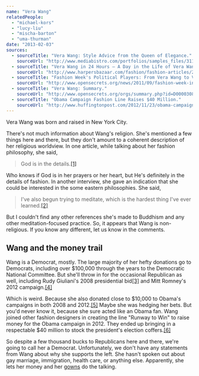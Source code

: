 ```yaml
---
name: "Vera Wang"
relatedPeople:
  - "michael-kors"
  - "lucy-liu"
  - "mischa-barton"
  - "uma-thurman"
date: "2013-02-03"
sources:
  - sourceTitle: "Vera Wang: Style Advice from the Queen of Elegance."
    sourceUrl: "http://www.mediabistro.com/portfolios/samples_files/311160_ae4VsaAhyV_hhIwAfRb2je_9l.pdf"
  - sourceTitle: "Vera Wang in 24 Hours – A Day in the Life of Vera Wang."
    sourceUrl: "http://www.harpersbazaar.com/fashion/fashion-articles/24-hours-with-vera-wang-1112#slide-1"
  - sourceTitle: "Fashion Week's Political Players: From Vera Wang to Vogue."
    sourceUrl: "http://www.opensecrets.org/news/2011/09/fashion-week-in-washington.html"
  - sourceTitle: "Vera Wang: Summary."
    sourceUrl: "http://www.opensecrets.org/orgs/summary.php?id=D000030806&cycle=2012"
  - sourceTitle: "Obama Campaign Fashion Line Raises $40 Million."
    sourceUrl: "http://www.huffingtonpost.com/2012/11/23/obama-campaign-fashion-line_n_2177671.html"
---
```


Vera Wang was born and raised in New York City.

There's not much information about Wang's religion. She's mentioned a few things here and there, but they don't amount to a coherent description of her religious worldview. In one article, while talking about her fashion philosophy, she said,

>God is in the details.<a class="source-citation" href="#http://www.mediabistro.com/portfolios/samples_files/311160_ae4VsaAhyV_hhIwAfRb2je_9l.pdf" title="Vera Wang: Style Advice from the Queen of Elegance.">[1]</a>

Who knows if God is in her prayers or her heart, but He's definitely in the details of fashion. In another interview, she gave an indication that she could be interested in the some eastern philosophies. She said,

>I've also begun trying to meditate, which is the hardest thing I've ever learned.<a class="source-citation" href="#http://www.harpersbazaar.com/fashion/fashion-articles/24-hours-with-vera-wang-1112#slide-1" title="Vera Wang in 24 Hours – A Day in the Life of Vera Wang.">[2]</a>

But I couldn't find any other references she's made to Buddhism and any other meditation-focused practice. So, it appears that Wang is non-religious. If you know any different, let us know in the comments.


## Wang and the money trail

Wang is a Democrat, mostly. The large majority of her hefty donations go to Democrats, including over $100,000 through the years to the Democratic National Committee. But she'll throw in for the occasional Republican as well, including Rudy Giuliani's 2008 presidential bid<a class="source-citation" href="#http://www.opensecrets.org/news/2011/09/fashion-week-in-washington.html" title="Fashion Week&apos;s Political Players: From Vera Wang to Vogue.">[3]</a> and Mitt Romney's 2012 campaign.<a class="source-citation" href="#http://www.opensecrets.org/orgs/summary.php?id=D000030806&cycle=2012" title="Vera Wang: Summary.">[4]</a>

Which is weird. Because she also donated close to $10,000 to Obama's campaigns in both 2008 and 2012.<a class="source-citation" href="#http://www.opensecrets.org/news/2011/09/fashion-week-in-washington.html" title="Fashion Week&apos;s Political Players: From Vera Wang to Vogue.">[5]</a> Maybe she was hedging her bets. But you'd never know it, because she sure acted like an Obama fan. Wang joined other fashion designers in creating the line "Runway to Win" to raise money for the Obama campaign in 2012. They ended up bringing in a respectable $40 million to stock the president's election coffers.<a class="source-citation" href="#http://www.huffingtonpost.com/2012/11/23/obama-campaign-fashion-line_n_2177671.html" title="Obama Campaign Fashion Line Raises $40 Million.">[6]</a>

So despite a few thousand bucks to Republicans here and there, we're going to call her a Democrat. Unfortunately, we don't have any statements from Wang about why she supports the left. She hasn't spoken out about gay marriage, immigration, health care, or anything else. Apparently, she lets her money and her [gowns](http://www.tomandlorenzo.com/2011/12/michelle-obama-in-vera-wang.html) do the talking.